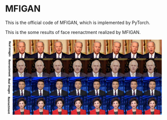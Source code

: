 # MFIGAN
This is the official code of MFIGAN, which is implemented by PyTorch.

This is the some results of face reenactment realized by MFIGAN.

![image](https://github.com/LanGuipeng/MFIGAN/blob/main/results.jpg)
